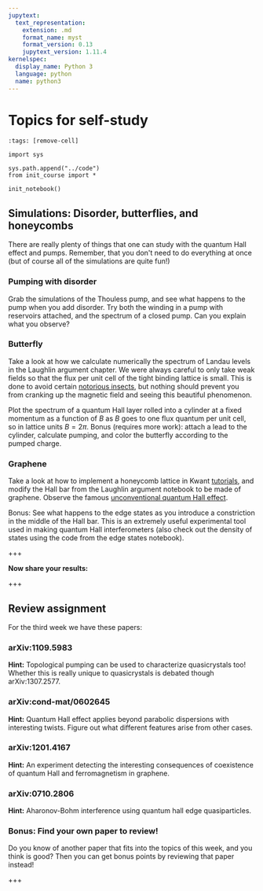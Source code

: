 ```yaml
---
jupytext:
  text_representation:
    extension: .md
    format_name: myst
    format_version: 0.13
    jupytext_version: 1.11.4
kernelspec:
  display_name: Python 3
  language: python
  name: python3
---
```


# Topics for self-study

```{code-cell} ipython3
:tags: [remove-cell]

import sys

sys.path.append("../code")
from init_course import *

init_notebook()
```

## Simulations: Disorder, butterflies, and honeycombs

There are really plenty of things that one can study with the quantum Hall effect and pumps. Remember, that you don't need to do everything at once (but of course all of the simulations are quite fun!)

### Pumping with disorder

Grab the simulations of the Thouless pump, and see what happens to the pump when you add disorder. Try both the winding in a pump with reservoirs attached, and the spectrum of a closed pump. Can you explain what you observe?

### Butterfly

Take a look at how we calculate numerically the spectrum of Landau levels in the Laughlin argument chapter.
We were always careful to only take weak fields so that the flux per unit cell of the tight binding lattice is small.
This is done to avoid certain [notorious insects](https://en.wikipedia.org/wiki/Hofstadter%27s_butterfly), but nothing should prevent you from cranking up the magnetic field and seeing this beautiful phenomenon.

Plot the spectrum of a quantum Hall layer rolled into a cylinder at a fixed momentum as a function of $B$ as $B$ goes to one flux quantum per unit cell, so in lattice units $B = 2\pi$. Bonus (requires more work): attach a lead to the cylinder, calculate pumping, and color the butterfly according to the pumped charge.

### Graphene

Take a look at how to implement a honeycomb lattice in Kwant [tutorials](https://kwant-project.org/doc/1.0/tutorial/tutorial4), and modify the Hall bar from the Laughlin argument notebook to be made of graphene. Observe the famous [unconventional quantum Hall effect](https://arxiv.org/abs/cond-mat/0602565).

Bonus: See what happens to the edge states as you introduce a constriction in the middle of the Hall bar. This is an extremely useful experimental tool used in making quantum Hall interferometers (also check out the density of states using the code from the edge states notebook).

+++

**Now share your results:**

+++

## Review assignment

For the third week we have these papers:

### arXiv:1109.5983

**Hint:** Topological pumping can be used to characterize quasicrystals too!
Whether this is really unique to quasicrystals is debated though arXiv:1307.2577.

### arXiv:cond-mat/0602645

**Hint:** Quantum Hall effect applies beyond parabolic dispersions with interesting twists.
Figure out what different features arise from other cases.

### arXiv:1201.4167

**Hint:** An experiment detecting the interesting consequences of coexistence of quantum Hall and ferromagnetism in graphene.

### arXiv:0710.2806

**Hint:** Aharonov-Bohm interference using quantum hall edge quasiparticles.

### Bonus: Find your own paper to review!

Do you know of another paper that fits into the topics of this week, and you think is good?
Then you can get bonus points by reviewing that paper instead!

+++
